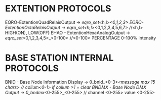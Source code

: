 # EXTENTION PROTOCOLS
EQRO-ExtentionQuadRelaisOutput -> <id>_eqro_set_<h,l>_<0,1,2,3>
EORO-ExtentionOctaRelaisOutput -> <id>_eqro_set_<h,l>_<0,1,2,3,4,5,6,7> //<h,l> HIGH(ON), LOW(OFF)
EHAO - ExtentionHexaAnalogOutput -> <id>_eqro_set_<0,1,2,3,4,5>_<0-100> //<0-100> PERCENTAGE 0-100% Intensity


# BASE STATION INTERNAL PROTOCOLS
BNID - Base Node Information Display -> 0_bnid_<0-3>_<message max 15 chars> // collum<0-1> if collum >1 = clear
BNDMX - Base Node DMX Output -> 0_bndmx_<0-255>_<0-255> // channel <0-255> value <0-255>
